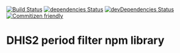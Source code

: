 [![Build Status](https://travis-ci.org/interactive-apps/ngx-dhis2-period-filter.svg?branch=master)](https://travis-ci.org/interactive-apps/ngx-dhis2-period-filter)
[![dependencies Status](https://david-dm.org/interactive-apps/ngx-dhis2-period-filter/status.svg)](https://david-dm.org/interactive-apps/ngx-dhis2-period-filter)
[![devDependencies Status](https://david-dm.org/interactive-apps/ngx-dhis2-period-filter/dev-status.svg)](https://david-dm.org/interactive-apps/ngx-dhis2-period-filter?type=dev)
[![Commitizen friendly](https://img.shields.io/badge/commitizen-friendly-brightgreen.svg)](http://commitizen.github.io/cz-cli/)

# DHIS2 period filter npm library
